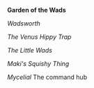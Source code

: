 
**Garden of the Wads**

*Wadsworth*

*The Venus Hippy Trap*

*The Little Wads*

*Maki's Squishy Thing*

*Mycelial*
The command hub
